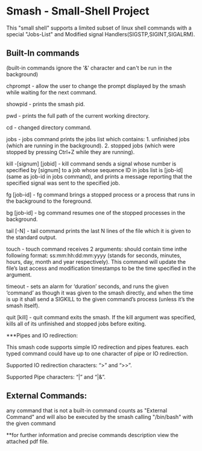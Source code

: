 # Smash - Small-Shell Project
This "small shell" supports a limited subset of linux shell commands with a special "Jobs-List" and Modified signal Handlers(SIGSTP,SIGINT,SIGALRM).

## Built-In commands 
(built-in commands ignore the '&' character and can't be run in the background)

chprompt <new-prompt> - allow the user to change the prompt displayed by the smash while waiting for the next command.

showpid - prints the smash pid.

pwd - prints the full path of the current working directory.

cd - changed directory command.

jobs - jobs command prints the jobs list which contains:
        1. unfinished jobs (which are running in the background).
        2. stopped jobs (which were stopped by pressing Ctrl+Z while they are running).
        
kill -[signum] [jobid] -  kill command sends a signal whose number is specified by [signum] to a job whose sequence ID in jobs list is [job-id] (same as job-id in jobs                           command), and prints a message reporting that the specified signal was sent to the specified job.  

fg [job-id] - fg command brings a stopped process or a process that runs in the background to the foreground.

bg [job-id] - bg command resumes one of the stopped processes in the background.

tail [-N] <file-name> - tail command prints the last N lines of the file which it is given to the standard output.

touch <file-name> <timestamp> - touch command receives 2 arguments: <timestamp> should contain time inthe following format: ss:mm:hh:dd:mm:yyyy 
                                (stands for seconds, minutes, hours, day, month and year respectively).
                                This command will update the file’s last access and modification timestamps to be the time specified in the <timestamp> argument.
                                
timeout <duration> <command> - sets an alarm for ‘duration’ seconds, and runs the given ‘command’ as though it was given to the smash directly, and when the time is up                                  it shall send a SIGKILL to the given command’s process (unless it’s the smash itself).

quit [kill] - quit command exits the smash. If the kill argument was specified, kills all of its unfinished and stopped jobs before exiting.

***Pipes and IO redirection:

This smash code supports simple IO redirection and pipes features. each typed command could have up to one character of pipe or IO redirection. 

Supported IO redirection characters: “>” and “>>”.

Supported Pipe characters: “|” and “|&”.

## External Commands:
any command that is not a built-in command counts as "External Command" and will also be executed by the smash calling "/bin/bash" with the given command 

**for further information and precise commands description view the attached pdf file.

